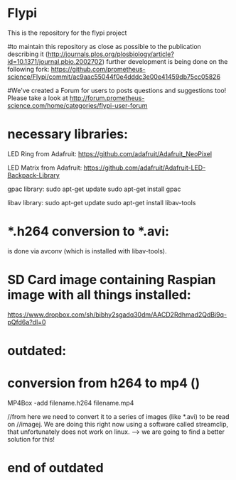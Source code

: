 # Flypi
This is the repository for the flypi project

#to maintain this repository as close as possible to the publication describing it (http://journals.plos.org/plosbiology/article?id=10.1371/journal.pbio.2002702) further development is being done on the following fork: https://github.com/prometheus-science/Flypi/commit/ac9aac55044f0e4dddc3e00e41459db75cc05826

#We've created a Forum for users to posts questions and suggestions too! Please take a look at http://forum.prometheus-science.com/home/categories/flypi-user-forum 

# necessary libraries:

LED Ring from Adafruit:
https://github.com/adafruit/Adafruit_NeoPixel

LED Matrix from Adafruit:
https://github.com/adafruit/Adafruit-LED-Backpack-Library


gpac library:
sudo apt-get update
sudo apt-get install gpac

libav library:
sudo apt-get update
sudo apt-get install libav-tools



# *.h264 conversion to *.avi:
is done via avconv (which is installed with libav-tools).

# SD Card image containing Raspian image with all things installed:
https://www.dropbox.com/sh/bibhy2sgadq30dm/AACD2Rdhmad2QdBi9q-pQfd6a?dl=0

# outdated:
# conversion from h264 to mp4 ()
MP4Box -add filename.h264 filename.mp4

//from here we need to convert it to a series of images (like *.avi) to be read on 
//imagej. We are doing this right now using a software called streamclip, that unfortunately does not work on linux. --> we are going to find a better solution for this!
# end of outdated

